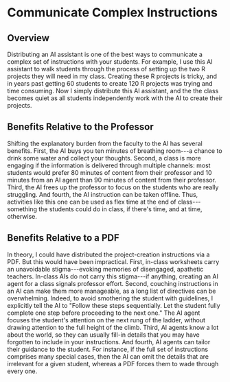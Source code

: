 # Communicate Complex Instructions

## Overview

Distributing an AI assistant is one of the best ways to communicate a complex set of instructions with your students. For example, I use this AI assistant to walk students through the process of setting up the two R projects they will need in my class. Creating these R projects is tricky, and in years past getting 60 students to create 120 R projects was trying and time consuming. Now I simply distribute this AI assistant, and the the class becomes quiet as all students independently work with the AI to create their projects. 

## Benefits Relative to the Professor

Shifting the explanatory burden from the faculty to the AI has several benefits. First, the AI buys you ten minutes of breathing room---a chance to drink some water and collect your thoughts. Second, a class is more engaging if the information is delivered through multiple channels: most students would prefer 80 minutes of content from their professor and 10 minutes from an AI agent than 90 minutes of content from their professor. Third, the AI frees up the professor to focus on the students who are really struggling. And fourth, the AI instruction can be taken offline. Thus, activities like this one can be used as flex time at the end of class---something the students could do in class, if there's time, and at time, otherwise. 

## Benefits Relative to a PDF

In theory, I could have distributed the project-creation instructions via a PDF. But this would have been impractical. First, in-class worksheets carry an unavoidable stigma---evoking memories of disengaged, apathetic teachers. In-class AIs do not carry this stigma---if anything, creating an AI agent for a class signals professor effort. Second, couching instructions in an AI can make them more manageable, as a long list of directives can be overwhelming. Indeed, to
avoid smothering the student with guidelines, I explicitly tell the AI to "Follow these steps sequentially. Let the student fully complete one step before proceeding to the next one." The AI agent focuses the student's attention on the next rung of the ladder, without drawing attention to the full height of the climb. Third, AI agents know a lot about the world, so they can usually fill-in details that you may have forgotten to include in your instructions. And fourth, AI agents can tailor their guidance to the student. For instance, if the full set of instructions comprises many special cases, then the AI can omit the details that are irrelevant for a given student, whereas a PDF forces them to wade through every one.


